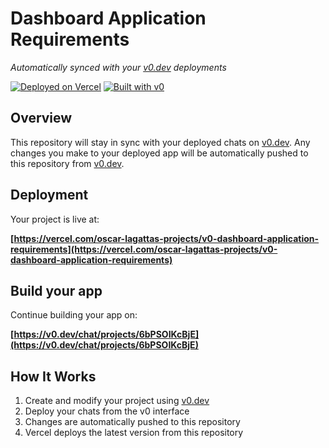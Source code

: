 # Dashboard Application Requirements

*Automatically synced with your [v0.dev](https://v0.dev) deployments*

[![Deployed on Vercel](https://img.shields.io/badge/Deployed%20on-Vercel-black?style=for-the-badge&logo=vercel)](https://vercel.com/oscar-lagattas-projects/v0-dashboard-application-requirements)
[![Built with v0](https://img.shields.io/badge/Built%20with-v0.dev-black?style=for-the-badge)](https://v0.dev/chat/projects/6bPSOIKcBjE)

## Overview

This repository will stay in sync with your deployed chats on [v0.dev](https://v0.dev).
Any changes you make to your deployed app will be automatically pushed to this repository from [v0.dev](https://v0.dev).

## Deployment

Your project is live at:

**[https://vercel.com/oscar-lagattas-projects/v0-dashboard-application-requirements](https://vercel.com/oscar-lagattas-projects/v0-dashboard-application-requirements)**

## Build your app

Continue building your app on:

**[https://v0.dev/chat/projects/6bPSOIKcBjE](https://v0.dev/chat/projects/6bPSOIKcBjE)**

## How It Works

1. Create and modify your project using [v0.dev](https://v0.dev)
2. Deploy your chats from the v0 interface
3. Changes are automatically pushed to this repository
4. Vercel deploys the latest version from this repository
